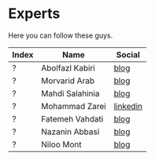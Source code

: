 # Experts

Here you can follow these guys.

| Index | Name | Social |
| ------ | ------ | ------ |
| ? | Abolfazl Kabiri | [blog](https://www.linkedin.com/in/abolfazl-kabiri-64a018108/) |
| ? | Morvarid Arab | [blog](https://github.com/rozhaaan) |
| ? | Mahdi Salahinia | [blog](https://www.linkedin.com/in/mahdi-salahinia/) |
| ? | Mohammad Zarei | [linkedin](https://www.linkedin.com/in/mohammadzarei1999/) |
| ? | Fatemeh Vahdati | [blog](https://www.linkedin.com/in/fatemeh-vahdati-259235b5/) |
| ? | Nazanin Abbasi | [blog](https://www.linkedin.com/in/n-abbasi/) |
| ? | Niloo Mont | [blog](https://www.linkedin.com/in/niloufar-mont/) |
